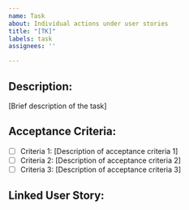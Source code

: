 ```yaml
---
name: Task
about: Individual actions under user stories
title: "[TK]"
labels: task
assignees: ''

---
```


## Description:
[Brief description of the task]

## Acceptance Criteria:
- [ ] Criteria 1: [Description of acceptance criteria 1]
- [ ] Criteria 2: [Description of acceptance criteria 2]
- [ ] Criteria 3: [Description of acceptance criteria 3]

## Linked User Story:

